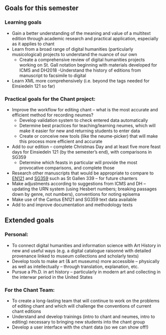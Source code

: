 ## Goals for this semester
### Learning goals
- Gain a better understanding of the meaning and value of a multitext edition through academic research and practical application, especially as it applies to chant 
- Learn from a broad range of digital humanities (particularly musicological) projects to understand the nuance of our own
  - Create a comprehensive review of digital humanities projects working on St. Gall notation beginning with materials developed for ICMS and DH2018
  -Understand the history of editions from manuscript to facsimile to digital
- Learn XML more comprehensively (i.e. beyond the tags needed for Einsiedeln 121 so far)
### Practical goals for the Chant project:
- Improve the workflow for editing chant – what is the most accurate and efficient method for recording neumes? 
  - Develop validation system to check entered data automatically
  - Determine best practices for teaching/learning neumes, which will make it easier for new and returning students to enter data
  - Create or conceive new tools (like the neume-picker) that will make this process more efficient and accurate
- Add to our edition – complete Christmas Day and at least five more feast days for Einsiedeln 121 (by the semester’s end), with comparisons in SG359
  - Determine which feasts in particular will provide the most provocative comparisons, and complete those
- Research other manuscripts that would be appropriate to compare to <a href="http://cantus.uwaterloo.ca/source/123779">EN121</a> and <a href="http://cantus.uwaterloo.ca/source/672485">SG359</a> such as St Gallen 339 – for future chanters
- Make adjustments according to suggestions from ICMS and DH – updating the URN system (using Hesbert numbers; breaking passages down by genre, not numbers), conventions for noting episema
- Make use of the Cantus EN121 and SG359 text data available
- Add to and improve documentation and methodology texts 
## Extended goals
### Personal:
- To connect digital humanities and information science with Art History in new and useful ways (e.g. a digital catalogue raisonné with detailed provenance linked to museum collections and scholarly texts)
- Develop tools to make art (& art museums) more accessible – physically as well as intellectually – through translation, explanation, etc.
- Pursue a Ph.D. in art history – particularly in modern art and collecting in the interwar period in the United States
### For the Chant Team:
- To create a long-lasting team that will continue to work on the problems of editing chant and which will challenge the conventions of current chant editions 
- Understand and develop trainings (intro to chant and neumes, intro to editing) necessary to bringing new students into the chant group
- Develop a user interface with the chant data (so we can show off!)
